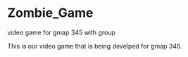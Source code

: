 # Zombie_Game
video game for gmap 345 with group

This is our video game that is being develped for gmap 345.
